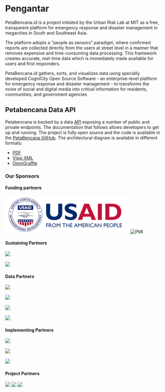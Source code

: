 # Pengantar

PetaBencana.id is a project initiated by the Urban Risk Lab at MIT as a free, transparent platform for emergency response and disaster management in megacities in South and Southeast Asia.

The platform adopts a “people as sensors” paradigm, where confirmed reports are collected directly from the users at street level in a manner that removes expensive and time-consuming data processing. This framework creates accurate, real-time data which is immediately made available for users and first responders.

PetaBencana.id gathers, sorts, and visualizes data using specially developed CogniCity Open Source Software - an enterprise-level platform for emergency response and disaster management - to transforms the noise of social and digital media into critical information for residents, communities, and government agencies

## Petabencana Data API

Petabencana is backed by a data [API](https://en.wikipedia.org/wiki/Application_programming_interface) exposing a number of public and private endpoints. The documentation that follows allows developers to get up and running. The project is fully open source and the code is available in the [PetaBencana GitHub](https://github.com/petabencana/). The architectural diagram is available in different formats:

* [PDF](https://github.com/petabencana/petabencana-docs/tree/d8b3cac5b3bc2a65abd49d874bf9c5798e93eb97/petabencana.pdf)
* [Visio XML](https://github.com/petabencana/petabencana-docs/tree/d8b3cac5b3bc2a65abd49d874bf9c5798e93eb97/petabencana.vdx)
* [OmniGraffle](https://github.com/petabencana/petabencana-docs/tree/d8b3cac5b3bc2a65abd49d874bf9c5798e93eb97/petabencana.graffle.zip)

### Our Sponsors

#### Funding partners

![USAid](.gitbook/assets/USAID-logo.png) ![PMI](.gitbook/assets/pmi_logo.png)

#### Sustaining Partners

![](.gitbook/assets/pln_logo.png)

![](.gitbook/assets/bri_logo.png)

#### Data Partners

![](.gitbook/assets/twitter_logo.png)

![](https://github.com/petabencana/petabencana-docs/tree/d8b3cac5b3bc2a65abd49d874bf9c5798e93eb97/Mapbox_logo.png)

![](.gitbook/assets/pasangmata_logo.png)

![](.gitbook/assets/jsc_logo.png)

#### Implementing Partners

![](.gitbook/assets/bnpb_logo.png)

![](.gitbook/assets/jayaraya_logo.png)

![](.gitbook/assets/bpbd_logo.png)

#### Project Partners

![](.gitbook/assets/Hot_logo.png) ![](.gitbook/assets/pcd_logo%20%281%29.png) ![](.gitbook/assets/cdl_logo.png)

